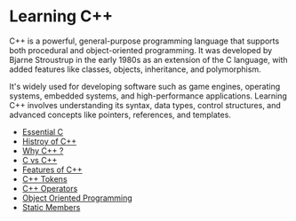 # Learning C++
C++ is a powerful, general-purpose programming language that supports both procedural and object-oriented programming. It was developed by Bjarne Stroustrup in the early 1980s as an extension of the C language, with added features like classes, objects, inheritance, and polymorphism. 

It's widely used for developing software such as game engines, operating systems, embedded systems, and high-performance applications. Learning C++ involves understanding its syntax, data types, control structures, and advanced concepts like pointers, references, and templates.

- <a href="https://github.com/RaviTambade/ycp/tree/main/C/notes/cprogramming.md">Essential C</a>
- <a href="https://github.com/RaviTambade/ycp/tree/main/CPP/notes/historycpp.md">Histroy of C++</a>
- <a href="https://github.com/RaviTambade/ycp/tree/main/CPP/notes/whycpp.md">Why C++ ?</a>
- <a href="https://github.com/RaviTambade/ycp/tree/main/CPP/notes/cvscpp.md">C vs C++</a>
- <a href="https://github.com/RaviTambade/ycp/tree/main/CPP/notes/featuresofcpp.md">Features of C++</a>
- <a href="https://github.com/RaviTambade/ycp/tree/main/CPP/notes/cpptokens.md">C++ Tokens</a>
- <a href="https://github.com/RaviTambade/ycp/tree/main/CPP/notes/operators.md">C++ Operators</a>
- <a href="https://github.com/RaviTambade/ycp/tree/main/CPP/notes/oops.md">Object Oriented Programming</a>
- <a href="https://github.com/RaviTambade/ycp/tree/main/CPP/notes/staticmembers.md">Static Members</a>
